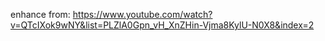 enhance from: https://www.youtube.com/watch?v=QTcIXok9wNY&list=PLZlA0Gpn_vH_XnZHin-Vjma8KylU-N0X8&index=2